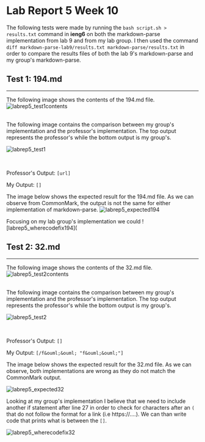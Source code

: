 # Lab Report 5 Week 10
The following tests were made by running the `bash script.sh > results.txt` command in **ieng6** on both the markdown-parse implementation from lab 9 and from my lab group. I then used the command `diff markdown-parse-lab9/results.txt markdown-parse/results.txt` in order to compare the results files of both the lab 9's markdown-parse and my group's markdown-parse. 

## Test 1: 194.md
---
The following image shows the contents of the 194.md file. 
![labrep5_test1contents](https://user-images.githubusercontent.com/97699019/157831596-b674c61a-c8e7-43a3-92dd-68249eac075a.png)

<br>
The following image contains the comparison between my group's implementation and the professor's implementation. The top output represents the professor's while the bottom output is my group's.

![labrep5_test1](https://user-images.githubusercontent.com/97699019/157831580-6f7e87a2-b4db-4d7c-9967-c45aaeb54ae0.png)

<br>

Professor's Output: `[url]`

My Output: `[]`

The image below shows the expected result for the 194.md file. As we can observe from CommonMark, the output is not the same for either implementation of markdown-parse.
![labrep5_expected194](https://user-images.githubusercontent.com/97699019/157850142-b16726ad-6565-4c65-88b0-c53a6b6af834.png)

Focusing on my lab group's implementation we could 
![labrep5_wherecodefix194](



## Test 2: 32.md
---
The following image shows the contents of the 32.md file.
![labrep5_test2contents](https://user-images.githubusercontent.com/97699019/157831594-4b2f6ea9-43b6-4abd-92b0-551e399e462f.png)

<br>
The following image contains the comparison between my group's implementation and the professor's implementation. The top output represents the professor's while the bottom output is my group's.

![labrep5_test2](https://user-images.githubusercontent.com/97699019/157831598-9f917a70-1f79-4128-9753-5806c113dc94.png)

<br>

Professor's Output: `[]`

My Output: `[/f&ouml;&ouml; "f&ouml;&ouml;"]`

The image below shows the expected result for the 32.md file. As we can observe, both implementations are wrong as they do not match the CommonMark output.

![labrep5_expected32](https://user-images.githubusercontent.com/97699019/157850141-2d495f37-85cf-4dfe-9952-9f02d1125610.png)

Looking at my group's implementation I believe that we need to include another if statement after line 27 in order to check for characters after an `(` that do not follow the format for a link (i.e https://....). We can than write code that prints what is between the `[]`.

![labrep5_wherecodefix32](https://user-images.githubusercontent.com/97699019/157854563-7fc95e19-7e1b-491b-9a35-130549fcd554.png)
